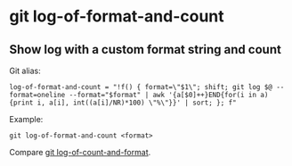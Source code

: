 # git log-of-format-and-count

## Show log with a custom format string and count

Git alias:

```git
log-of-format-and-count = "!f() { format=\"$1\"; shift; git log $@ --format=oneline --format="$format" | awk '{a[$0]++}END{for(i in a){print i, a[i], int((a[i]/NR)*100) \"%\"}}' | sort; }; f"
```

Example:

```shell
git log-of-format-and-count <format>
```

Compare [git log-of-count-and-format](../git-log-of-count-and-format).
